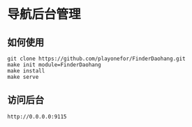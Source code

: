 # 导航后台管理

## 如何使用
```
git clone https://github.com/playonefor/FinderDaohang.git
make init module=FinderDaohang
make install
make serve
```


## 访问后台
```
http://0.0.0.0:9115
```
